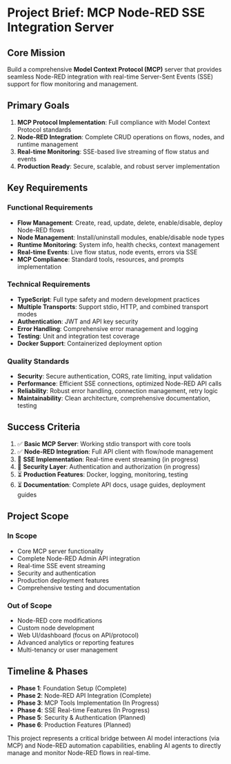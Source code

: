 # Project Brief: MCP Node-RED SSE Integration Server

## Core Mission
Build a comprehensive **Model Context Protocol (MCP)** server that provides seamless Node-RED integration with real-time Server-Sent Events (SSE) support for flow monitoring and management.

## Primary Goals
1. **MCP Protocol Implementation**: Full compliance with Model Context Protocol standards
2. **Node-RED Integration**: Complete CRUD operations on flows, nodes, and runtime management
3. **Real-time Monitoring**: SSE-based live streaming of flow status and events
4. **Production Ready**: Secure, scalable, and robust server implementation

## Key Requirements

### Functional Requirements
- **Flow Management**: Create, read, update, delete, enable/disable, deploy Node-RED flows
- **Node Management**: Install/uninstall modules, enable/disable node types
- **Runtime Monitoring**: System info, health checks, context management
- **Real-time Events**: Live flow status, node events, errors via SSE
- **MCP Compliance**: Standard tools, resources, and prompts implementation

### Technical Requirements
- **TypeScript**: Full type safety and modern development practices
- **Multiple Transports**: Support stdio, HTTP, and combined transport modes
- **Authentication**: JWT and API key security
- **Error Handling**: Comprehensive error management and logging
- **Testing**: Unit and integration test coverage
- **Docker Support**: Containerized deployment option

### Quality Standards
- **Security**: Secure authentication, CORS, rate limiting, input validation
- **Performance**: Efficient SSE connections, optimized Node-RED API calls
- **Reliability**: Robust error handling, connection management, retry logic
- **Maintainability**: Clean architecture, comprehensive documentation, testing

## Success Criteria
1. ✅ **Basic MCP Server**: Working stdio transport with core tools
2. ✅ **Node-RED Integration**: Full API client with flow/node management
3. 🔄 **SSE Implementation**: Real-time event streaming (in progress)
4. 🔄 **Security Layer**: Authentication and authorization (in progress)
5. ⏳ **Production Features**: Docker, logging, monitoring, testing
6. ⏳ **Documentation**: Complete API docs, usage guides, deployment guides

## Project Scope

### In Scope
- Core MCP server functionality
- Complete Node-RED Admin API integration
- Real-time SSE event streaming
- Security and authentication
- Production deployment features
- Comprehensive testing and documentation

### Out of Scope
- Node-RED core modifications
- Custom node development
- Web UI/dashboard (focus on API/protocol)
- Advanced analytics or reporting features
- Multi-tenancy or user management

## Timeline & Phases
- **Phase 1**: Foundation Setup (Complete)
- **Phase 2**: Node-RED API Integration (Complete)
- **Phase 3**: MCP Tools Implementation (In Progress)
- **Phase 4**: SSE Real-time Features (In Progress)
- **Phase 5**: Security & Authentication (Planned)
- **Phase 6**: Production Features (Planned)

This project represents a critical bridge between AI model interactions (via MCP) and Node-RED automation capabilities, enabling AI agents to directly manage and monitor Node-RED flows in real-time.
